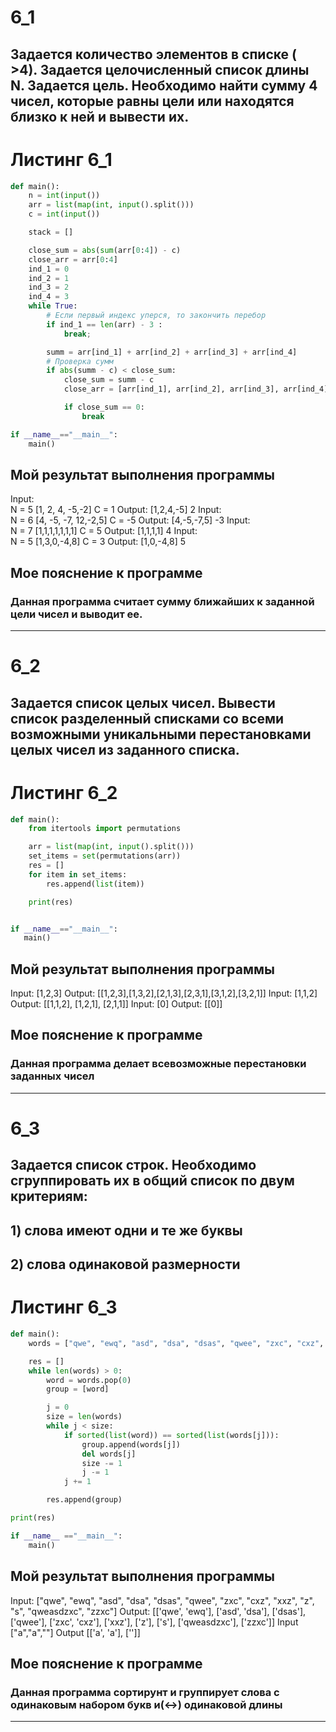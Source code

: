 # 6_1

## Задается количество элементов в списке ( >4). Задается целочисленный список длины N. Задается цель. Необходимо найти сумму 4 чисел, которые равны цели или находятся близко к ней и вывести их.  

# Листинг 6_1
```py
def main():
    n = int(input())
    arr = list(map(int, input().split()))
    c = int(input())

    stack = []

    close_sum = abs(sum(arr[0:4]) - c)
    close_arr = arr[0:4]
    ind_1 = 0
    ind_2 = 1
    ind_3 = 2
    ind_4 = 3
    while True:
        # Если первый индекс уперся, то закончить перебор
        if ind_1 == len(arr) - 3 :
            break;

        summ = arr[ind_1] + arr[ind_2] + arr[ind_3] + arr[ind_4]
        # Проверка сумм
        if abs(summ - c) < close_sum:
            close_sum = summ - c
            close_arr = [arr[ind_1], arr[ind_2], arr[ind_3], arr[ind_4]]

            if close_sum == 0:
                break

if __name__=="__main__":
    main()
```
## Мой результат выполнения программы
Input:  
N = 5
[1, 2, 4, -5,-2] 
C = 1
Output:
[1,2,4,-5]
2
Input:  
N = 6
[4, -5, -7, 12,-2,5]
C = -5
Output:
[4,-5,-7,5]
-3
Input:  
N = 7
[1,1,1,1,1,1,1]
C = 5
Output:
[1,1,1,1]
4
Input:  
N = 5
[1,3,0,-4,8]
C = 3
Output:
[1,0,-4,8]
5

## Мое пояснение к программе
### Данная программа считает сумму ближайших к заданной цели чисел и выводит ее.
____
 
 # 6_2
 ## Задается список целых чисел. Вывести список разделенный списками со всеми возможными уникальными перестановками целых чисел из заданного списка.
 
 # Листинг 6_2
 ```py
 def main():
     from itertools import permutations

     arr = list(map(int, input().split()))
     set_items = set(permutations(arr))
     res = []
     for item in set_items:
         res.append(list(item))

     print(res)


if __name__=="__main__":
    main()
```
## Мой результат выполнения программы
Input:
[1,2,3]
Output:
[[1,2,3],[1,3,2],[2,1,3],[2,3,1],[3,1,2],[3,2,1]]
Input:
[1,1,2]
Output:
[[1,1,2], [1,2,1], [2,1,1]]
Input:
[0]
Output:
[[0]]

## Мое пояснение к программе
### Данная программа делает всевозможные перестановки заданных чисел
____

# 6_3
## Задается список строк.  Необходимо сгруппировать их в общий список по двум критериям:
## 1) слова имеют одни и те же буквы
## 2) слова одинаковой размерности

# Листинг 6_3
```py
def main():
    words = ["qwe", "ewq", "asd", "dsa", "dsas", "qwee", "zxc", "cxz", "xxz", "z", "s", "qweasdzxc", "zzxc"]

    res = []
    while len(words) > 0:
        word = words.pop(0)
        group = [word]

        j = 0
        size = len(words)
        while j < size:
            if sorted(list(word)) == sorted(list(words[j])):
                group.append(words[j])
                del words[j]
                size -= 1
                j -= 1
            j += 1

        res.append(group)

print(res)

if __name__ =="__main__":
    main()
```
## Мой результат выполнения программы
Input:
["qwe", "ewq", "asd", "dsa", "dsas", "qwee", "zxc", "cxz", "xxz", "z", "s", "qweasdzxc", "zzxc"]
Output:
[['qwe', 'ewq'], ['asd', 'dsa'], ['dsas'], ['qwee'], ['zxc', 'cxz'], ['xxz'], ['z'], ['s'], ['qweasdzxc'], ['zzxc']]
Input
["a","a",""]
Output
[['a', 'a'], ['']]

## Мое пояснение к программе
### Данная программа сортирунт и группирует слова с одинаковым набором букв и(<->) одинаковой длины
____


 


